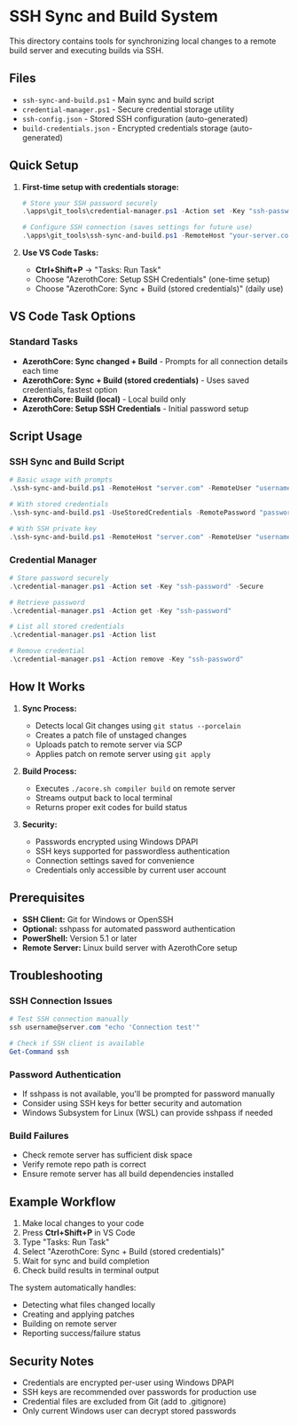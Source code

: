 # SSH Sync and Build System

This directory contains tools for synchronizing local changes to a remote build server and executing builds via SSH.

## Files

- `ssh-sync-and-build.ps1` - Main sync and build script
- `credential-manager.ps1` - Secure credential storage utility
- `ssh-config.json` - Stored SSH configuration (auto-generated)
- `build-credentials.json` - Encrypted credentials storage (auto-generated)

## Quick Setup

1. **First-time setup with credentials storage:**
   ```powershell
   # Store your SSH password securely
   .\apps\git_tools\credential-manager.ps1 -Action set -Key "ssh-password" -Secure
   
   # Configure SSH connection (saves settings for future use)
   .\apps\git_tools\ssh-sync-and-build.ps1 -RemoteHost "your-server.com" -RemoteUser "your-username" -RemoteRepoPath "/path/to/repo" -RemotePassword "your-password"
   ```

2. **Use VS Code Tasks:**
   - **Ctrl+Shift+P** → "Tasks: Run Task"
   - Choose "AzerothCore: Setup SSH Credentials" (one-time setup)
   - Choose "AzerothCore: Sync + Build (stored credentials)" (daily use)

## VS Code Task Options

### Standard Tasks
- **AzerothCore: Sync changed + Build** - Prompts for all connection details each time
- **AzerothCore: Sync + Build (stored credentials)** - Uses saved credentials, fastest option
- **AzerothCore: Build (local)** - Local build only
- **AzerothCore: Setup SSH Credentials** - Initial password setup

## Script Usage

### SSH Sync and Build Script
```powershell
# Basic usage with prompts
.\ssh-sync-and-build.ps1 -RemoteHost "server.com" -RemoteUser "username" -RemoteRepoPath "/path/to/repo"

# With stored credentials
.\ssh-sync-and-build.ps1 -UseStoredCredentials -RemotePassword "password"

# With SSH private key
.\ssh-sync-and-build.ps1 -RemoteHost "server.com" -RemoteUser "username" -RemoteRepoPath "/path/to/repo" -PrivateKeyPath "C:\path\to\key.pem"
```

### Credential Manager
```powershell
# Store password securely
.\credential-manager.ps1 -Action set -Key "ssh-password" -Secure

# Retrieve password
.\credential-manager.ps1 -Action get -Key "ssh-password"

# List all stored credentials
.\credential-manager.ps1 -Action list

# Remove credential
.\credential-manager.ps1 -Action remove -Key "ssh-password"
```

## How It Works

1. **Sync Process:**
   - Detects local Git changes using `git status --porcelain`
   - Creates a patch file of unstaged changes
   - Uploads patch to remote server via SCP
   - Applies patch on remote server using `git apply`

2. **Build Process:**
   - Executes `./acore.sh compiler build` on remote server
   - Streams output back to local terminal
   - Returns proper exit codes for build status

3. **Security:**
   - Passwords encrypted using Windows DPAPI
   - SSH keys supported for passwordless authentication
   - Connection settings saved for convenience
   - Credentials only accessible by current user account

## Prerequisites

- **SSH Client:** Git for Windows or OpenSSH
- **Optional:** sshpass for automated password authentication
- **PowerShell:** Version 5.1 or later
- **Remote Server:** Linux build server with AzerothCore setup

## Troubleshooting

### SSH Connection Issues
```powershell
# Test SSH connection manually
ssh username@server.com "echo 'Connection test'"

# Check if SSH client is available
Get-Command ssh
```

### Password Authentication
- If sshpass is not available, you'll be prompted for password manually
- Consider using SSH keys for better security and automation
- Windows Subsystem for Linux (WSL) can provide sshpass if needed

### Build Failures
- Check remote server has sufficient disk space
- Verify remote repo path is correct
- Ensure remote server has all build dependencies installed

## Example Workflow

1. Make local changes to your code
2. Press **Ctrl+Shift+P** in VS Code
3. Type "Tasks: Run Task"
4. Select "AzerothCore: Sync + Build (stored credentials)"
5. Wait for sync and build completion
6. Check build results in terminal output

The system automatically handles:
- Detecting what files changed locally
- Creating and applying patches
- Building on remote server
- Reporting success/failure status

## Security Notes

- Credentials are encrypted per-user using Windows DPAPI
- SSH keys are recommended over passwords for production use
- Credential files are excluded from Git (add to .gitignore)
- Only current Windows user can decrypt stored passwords